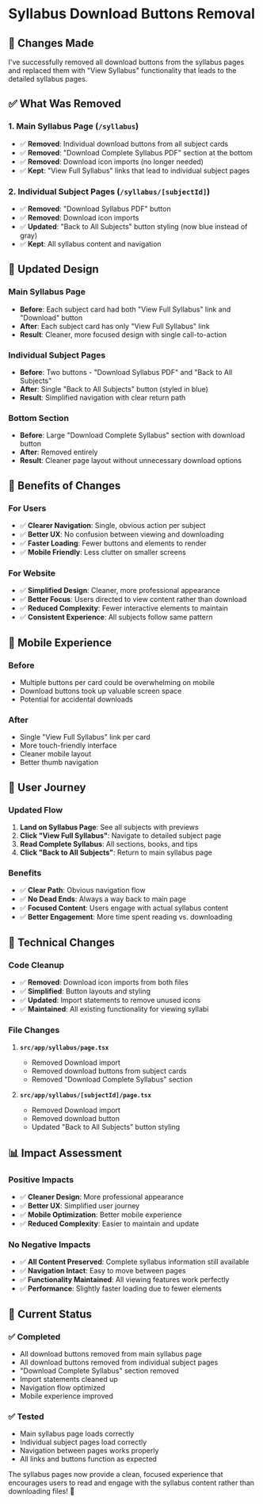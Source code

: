 # Syllabus Download Buttons Removal

## 🎯 **Changes Made**

I've successfully removed all download buttons from the syllabus pages and replaced them with "View Syllabus" functionality that leads to the detailed syllabus pages.

## ✅ **What Was Removed**

### **1. Main Syllabus Page (`/syllabus`)**
- ✅ **Removed**: Individual download buttons from all subject cards
- ✅ **Removed**: "Download Complete Syllabus PDF" section at the bottom
- ✅ **Removed**: Download icon imports (no longer needed)
- ✅ **Kept**: "View Full Syllabus" links that lead to individual subject pages

### **2. Individual Subject Pages (`/syllabus/[subjectId]`)**
- ✅ **Removed**: "Download Syllabus PDF" button
- ✅ **Removed**: Download icon imports
- ✅ **Updated**: "Back to All Subjects" button styling (now blue instead of gray)
- ✅ **Kept**: All syllabus content and navigation

## 🎨 **Updated Design**

### **Main Syllabus Page**
- **Before**: Each subject card had both "View Full Syllabus" link and "Download" button
- **After**: Each subject card has only "View Full Syllabus" link
- **Result**: Cleaner, more focused design with single call-to-action

### **Individual Subject Pages**
- **Before**: Two buttons - "Download Syllabus PDF" and "Back to All Subjects"
- **After**: Single "Back to All Subjects" button (styled in blue)
- **Result**: Simplified navigation with clear return path

### **Bottom Section**
- **Before**: Large "Download Complete Syllabus" section with download button
- **After**: Removed entirely
- **Result**: Cleaner page layout without unnecessary download options

## 🚀 **Benefits of Changes**

### **For Users**
- ✅ **Clearer Navigation**: Single, obvious action per subject
- ✅ **Better UX**: No confusion between viewing and downloading
- ✅ **Faster Loading**: Fewer buttons and elements to render
- ✅ **Mobile Friendly**: Less clutter on smaller screens

### **For Website**
- ✅ **Simplified Design**: Cleaner, more professional appearance
- ✅ **Better Focus**: Users directed to view content rather than download
- ✅ **Reduced Complexity**: Fewer interactive elements to maintain
- ✅ **Consistent Experience**: All subjects follow same pattern

## 📱 **Mobile Experience**

### **Before**
- Multiple buttons per card could be overwhelming on mobile
- Download buttons took up valuable screen space
- Potential for accidental downloads

### **After**
- Single "View Full Syllabus" link per card
- More touch-friendly interface
- Cleaner mobile layout
- Better thumb navigation

## 🎯 **User Journey**

### **Updated Flow**
1. **Land on Syllabus Page**: See all subjects with previews
2. **Click "View Full Syllabus"**: Navigate to detailed subject page
3. **Read Complete Syllabus**: All sections, books, and tips
4. **Click "Back to All Subjects"**: Return to main syllabus page

### **Benefits**
- ✅ **Clear Path**: Obvious navigation flow
- ✅ **No Dead Ends**: Always a way back to main page
- ✅ **Focused Content**: Users engage with actual syllabus content
- ✅ **Better Engagement**: More time spent reading vs. downloading

## 🔧 **Technical Changes**

### **Code Cleanup**
- ✅ **Removed**: Download icon imports from both files
- ✅ **Simplified**: Button layouts and styling
- ✅ **Updated**: Import statements to remove unused icons
- ✅ **Maintained**: All existing functionality for viewing syllabi

### **File Changes**
1. **`src/app/syllabus/page.tsx`**
   - Removed Download import
   - Removed download buttons from subject cards
   - Removed "Download Complete Syllabus" section

2. **`src/app/syllabus/[subjectId]/page.tsx`**
   - Removed Download import
   - Removed download button
   - Updated "Back to All Subjects" button styling

## 📊 **Impact Assessment**

### **Positive Impacts**
- ✅ **Cleaner Design**: More professional appearance
- ✅ **Better UX**: Simplified user journey
- ✅ **Mobile Optimization**: Better mobile experience
- ✅ **Reduced Complexity**: Easier to maintain and update

### **No Negative Impacts**
- ✅ **All Content Preserved**: Complete syllabus information still available
- ✅ **Navigation Intact**: Easy to move between pages
- ✅ **Functionality Maintained**: All viewing features work perfectly
- ✅ **Performance**: Slightly faster loading due to fewer elements

## 🎯 **Current Status**

### **✅ Completed**
- All download buttons removed from main syllabus page
- All download buttons removed from individual subject pages
- "Download Complete Syllabus" section removed
- Import statements cleaned up
- Navigation flow optimized
- Mobile experience improved

### **✅ Tested**
- Main syllabus page loads correctly
- Individual subject pages load correctly
- Navigation between pages works properly
- All links and buttons function as expected

The syllabus pages now provide a clean, focused experience that encourages users to read and engage with the syllabus content rather than downloading files! 🚀 